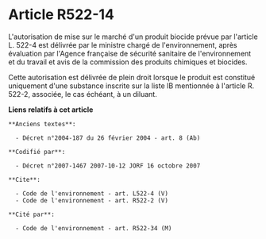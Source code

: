 # Article R522-14

L'autorisation de mise sur le marché d'un produit biocide prévue par l'article L. 522-4 est délivrée par le ministre chargé
de l'environnement, après évaluation par l'Agence française de sécurité sanitaire de l'environnement et du travail et avis de
la commission des produits chimiques et biocides.

Cette autorisation est délivrée de plein droit lorsque le produit est constitué uniquement d'une substance inscrite sur la
liste IB mentionnée à l'article R. 522-2, associée, le cas échéant, à un diluant.

**Liens relatifs à cet article**

	**Anciens textes**:

	  - Décret n°2004-187 du 26 février 2004 - art. 8 (Ab)

	**Codifié par**:

	  - Décret n°2007-1467 2007-10-12 JORF 16 octobre 2007

	**Cite**:

	  - Code de l'environnement - art. L522-4 (V)
	  - Code de l'environnement - art. R522-2 (V)

	**Cité par**:

	  - Code de l'environnement - art. R522-34 (M)
